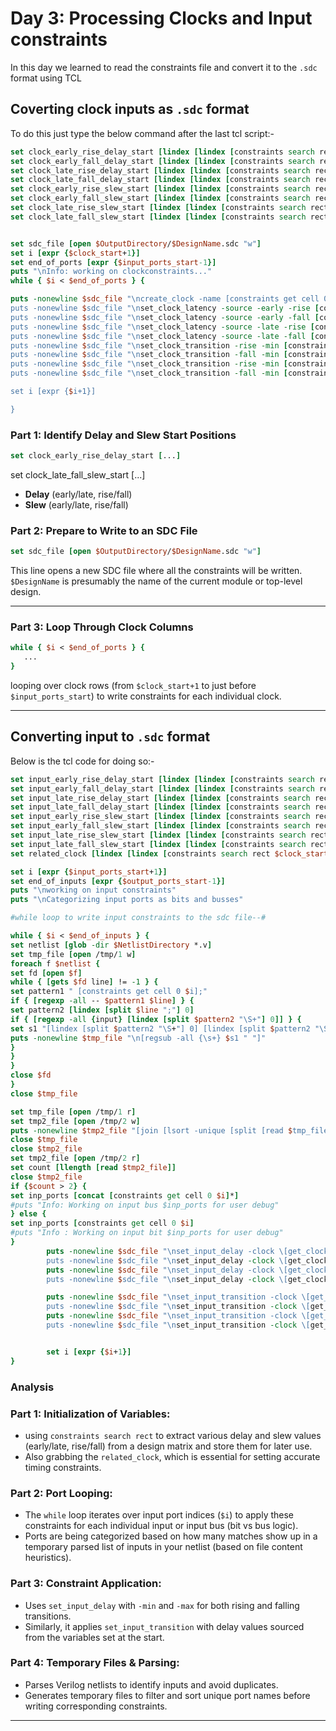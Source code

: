 # Day 3: Processing Clocks and Input constraints
In this day we learned to read the constraints file and convert it to the `.sdc` format using TCL

## Coverting clock inputs as `.sdc` format
To do this just type the below command after the last tcl script:-

```tcl
set clock_early_rise_delay_start [lindex [lindex [constraints search rect $clock_start_columns $clock_start [expr {$number_of_columns-1}] [expr {$input_ports_start-1}] early_rise_delay] 0 ] 0]
set clock_early_fall_delay_start [lindex [lindex [constraints search rect $clock_start_columns $clock_start [expr {$number_of_columns-1}] [expr {$input_ports_start-1}] early_fall_delay] 0 ] 0]
set clock_late_rise_delay_start [lindex [lindex [constraints search rect $clock_start_columns $clock_start [expr {$number_of_columns-1}] [expr {$input_ports_start-1}] late_rise_delay] 0 ] 0]
set clock_late_fall_delay_start [lindex [lindex [constraints search rect $clock_start_columns $clock_start [expr {$number_of_columns-1}] [expr {$input_ports_start-1}] late_fall_delay] 0 ] 0]
set clock_early_rise_slew_start [lindex [lindex [constraints search rect $clock_start_columns $clock_start [expr {$number_of_columns-1}] [expr {$input_ports_start-1}] early_rise_slew] 0 ] 0]
set clock_early_fall_slew_start [lindex [lindex [constraints search rect $clock_start_columns $clock_start [expr {$number_of_columns-1}] [expr {$input_ports_start-1}] early_fall_slew] 0 ] 0]
set clock_late_rise_slew_start [lindex [lindex [constraints search rect $clock_start_columns $clock_start [expr {$number_of_columns-1}] [expr {$input_ports_start-1}] late_rise_slew] 0 ] 0]
set clock_late_fall_slew_start [lindex [lindex [constraints search rect $clock_start_columns $clock_start [expr {$number_of_columns-1}] [expr {$input_ports_start-1}] late_fall_slew] 0 ] 0]


set sdc_file [open $OutputDirectory/$DesignName.sdc "w"]
set i [expr {$clock_start+1}]
set end_of_ports [expr {$input_ports_start-1}]
puts "\nInfo: working on clockconstraints..."
while { $i < $end_of_ports } {

puts -nonewline $sdc_file "\ncreate_clock -name [constraints get cell 0 $i] \-period [constraints get cell 1 $i] -waveform {0 [expr {[constraints get cell 1 $i]*[constraints get cell 2 $i]/100}]} \\\[get$
puts -nonewline $sdc_file "\nset_clock_latency -source -early -rise [constraints get cell $clock_early_rise_delay_start $i] \[get_clocks [constraints get cell 0 $i]\]"
puts -nonewline $sdc_file "\nset_clock_latency -source -early -fall [constraints get cell $clock_early_fall_delay_start $i] \[get_clocks [constraints get cell 0 $i]\]"
puts -nonewline $sdc_file "\nset_clock_latency -source -late -rise [constraints get cell $clock_late_rise_delay_start $i] \[get_clocks [constraints get cell 0 $i]\]"
puts -nonewline $sdc_file "\nset_clock_latency -source -late -fall [constraints get cell $clock_late_fall_delay_start $i] \[get_clocks [constraints get cell 0 $i]\]"
puts -nonewline $sdc_file "\nset_clock_transition -rise -min [constraints get cell $clock_early_rise_slew_start $i] \[get_clocks [constraints get cell 0 $i]\]"
puts -nonewline $sdc_file "\nset_clock_transition -fall -min [constraints get cell $clock_early_fall_slew_start $i] \[get_clocks [constraints get cell 0 $i]\]"
puts -nonewline $sdc_file "\nset_clock_transition -rise -min [constraints get cell $clock_late_rise_slew_start $i] \[get_clocks [constraints get cell 0 $i]\]"
puts -nonewline $sdc_file "\nset_clock_transition -fall -min [constraints get cell $clock_late_fall_slew_start $i] \[get_clocks [constraints get cell 0 $i]\]"

set i [expr {$i+1}]

}
```


### Part 1: Identify Delay and Slew Start Positions

```tcl
set clock_early_rise_delay_start [...]
```
set clock_late_fall_slew_start [...]

- **Delay** (early/late, rise/fall)
- **Slew** (early/late, rise/fall)



###  **Part 2: Prepare to Write to an SDC File**
```tcl
set sdc_file [open $OutputDirectory/$DesignName.sdc "w"]
```
This line opens a new SDC file where all the constraints will be written. `$DesignName` is presumably the name of the current module or top-level design.

---

### **Part 3: Loop Through Clock Columns**
```tcl
while { $i < $end_of_ports } {
   ...
}
```
looping over clock rows (from `$clock_start+1` to just before `$input_ports_start`) to write constraints for each individual clock.

---

## Converting input to `.sdc` format
Below is the tcl code for doing so:-

```tcl
set input_early_rise_delay_start [lindex [lindex [constraints search rect $clock_start_columns $input_ports_start [expr {$number_of_columns-1}] [expr {$output_ports_start-1}] early_rise_delay] 0 ] 0]
set input_early_fall_delay_start [lindex [lindex [constraints search rect $clock_start_columns $input_ports_start [expr {$number_of_columns-1}] [expr {$output_ports_start-1}] early_fall_delay] 0 ] 0]
set input_late_rise_delay_start [lindex [lindex [constraints search rect $clock_start_columns $input_ports_start [expr {$number_of_columns-1}] [expr {$output_ports_start-1}] late_rise_delay] 0 ] 0]
set input_late_fall_delay_start [lindex [lindex [constraints search rect $clock_start_columns $input_ports_start [expr {$number_of_columns-1}] [expr {$output_ports_start-1}] late_fall_delay] 0 ] 0]
set input_early_rise_slew_start [lindex [lindex [constraints search rect $clock_start_columns $input_ports_start [expr {$number_of_columns-1}] [expr {$output_ports_start-1}] early_rise_slew] 0 ] 0]
set input_early_fall_slew_start [lindex [lindex [constraints search rect $clock_start_columns $input_ports_start [expr {$number_of_columns-1}] [expr {$output_ports_start-1}] early_fall_slew] 0 ] 0]
set input_late_rise_slew_start [lindex [lindex [constraints search rect $clock_start_columns $input_ports_start [expr {$number_of_columns-1}] [expr {$output_ports_start-1}] late_rise_slew] 0 ] 0]
set input_late_fall_slew_start [lindex [lindex [constraints search rect $clock_start_columns $input_ports_start [expr {$number_of_columns-1}] [expr {$output_ports_start-1}] late_fall_slew] 0 ] 0]
set related_clock [lindex [lindex [constraints search rect $clock_start_columns $input_ports_start [expr {$number_of_columns-1}] [expr {$output_ports_start-1}] clocks] 0 ] 0]

set i [expr {$input_ports_start+1}]
set end_of_inputs [expr {$output_ports_start-1}]
puts "\nworking on input constraints"
puts "\nCategorizing input ports as bits and busses"

#while loop to write input constraints to the sdc file--#

while { $i < $end_of_inputs } {
set netlist [glob -dir $NetlistDirectory *.v]
set tmp_file [open /tmp/1 w]
foreach f $netlist {
set fd [open $f]
while { [gets $fd line] != -1 } {
set pattern1 " [constraints get cell 0 $i];"
if { [regexp -all -- $pattern1 $line] } {
set pattern2 [lindex [split $line ";"] 0]
if { [regexp -all {input} [lindex [split $pattern2 "\S+"] 0]] } {
set s1 "[lindex [split $pattern2 "\S+"] 0] [lindex [split $pattern2 "\S+"] 1] [lindex [split $pattern2 "\S+"] 2]"
puts -nonewline $tmp_file "\n[regsub -all {\s+} $s1 " "]"
}
}
}
close $fd
}
close $tmp_file

set tmp_file [open /tmp/1 r]
set tmp2_file [open /tmp/2 w]
puts -nonewline $tmp2_file "[join [lsort -unique [split [read $tmp_file] \n]] \n]"
close $tmp_file
close $tmp2_file
set tmp2_file [open /tmp/2 r]
set count [llength [read $tmp2_file]]
close $tmp2_file
if {$count > 2} {
set inp_ports [concat [constraints get cell 0 $i]*]
#puts "Info: Working on input bus $inp_ports for user debug"
} else {
set inp_ports [constraints get cell 0 $i]
#puts "Info : Working on input bit $inp_ports for user debug"
}
        puts -nonewline $sdc_file "\nset_input_delay -clock \[get_clocks [constraints get cell $related_clock $i]\] -min -rise -source_latency_included [constraints get cell $input_early_rise_delay_start$
        puts -nonewline $sdc_file "\nset_input_delay -clock \[get_clocks [constraints get cell $related_clock $i]\] -min -fall -source_latency_included [constraints get cell $input_early_fall_delay_start$
        puts -nonewline $sdc_file "\nset_input_delay -clock \[get_clocks [constraints get cell $related_clock $i]\] -max -rise -source_latency_included [constraints get cell $input_late_rise_delay_start $
        puts -nonewline $sdc_file "\nset_input_delay -clock \[get_clocks [constraints get cell $related_clock $i]\] -max -fall -source_latency_included [constraints get cell $input_late_fall_delay_start $

        puts -nonewline $sdc_file "\nset_input_transition -clock \[get_clocks [constraints get cell $related_clock $i]\] -min -rise -source_latency_included [constraints get cell $input_early_rise_slew_s$
        puts -nonewline $sdc_file "\nset_input_transition -clock \[get_clocks [constraints get cell $related_clock $i]\] -min -fall -source_latency_included [constraints get cell $input_early_fall_slew_s$
        puts -nonewline $sdc_file "\nset_input_transition -clock \[get_clocks [constraints get cell $related_clock $i]\] -max -rise -source_latency_included [constraints get cell $input_late_rise_slew_st$
        puts -nonewline $sdc_file "\nset_input_transition -clock \[get_clocks [constraints get cell $related_clock $i]\] -max -fall -source_latency_included [constraints get cell $input_late_fall_slew_st$


        set i [expr {$i+1}]
}
```

### Analysis

### Part 1: **Initialization of Variables:**
   - using `constraints search rect` to extract various delay and slew values (early/late, rise/fall) from a design matrix and store them for later use.
   - Also grabbing the `related_clock`, which is essential for setting accurate timing constraints.

### Part 2: **Port Looping:**
   - The `while` loop iterates over input port indices (`$i`) to apply these constraints for each individual input or input bus (bit vs bus logic).
   - Ports are being categorized based on how many matches show up in a temporary parsed list of inputs in your netlist (based on file content heuristics).

### Part 3: **Constraint Application:**
   - Uses `set_input_delay` with `-min` and `-max` for both rising and falling transitions.
   - Similarly, it applies `set_input_transition` with delay values sourced from the variables set at the start.

### Part 4: **Temporary Files & Parsing:**
   - Parses Verilog netlists to identify inputs and avoid duplicates.
   - Generates temporary files to filter and sort unique port names before writing corresponding constraints.

---




































